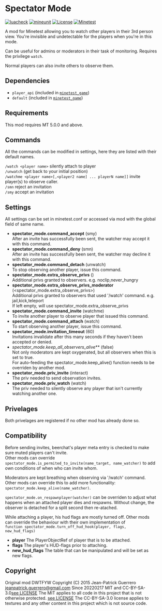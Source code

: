 # Spectator Mode
[![luacheck](https://github.com/minetest-mods/spectator_mode/workflows/luacheck/badge.svg)](https://github.com/minetest-mods/spectator_mode/actions)
[![mineunit](https://github.com/minetest-mods/spectator_mode/workflows/mineunit/badge.svg)](https://github.com/minetest-mods/spectator_mode/actions)
[![License](https://img.shields.io/badge/License-MIT%20and%20CC--BY--SA--3.0-green.svg)](LICENSE)
[![Minetest](https://img.shields.io/badge/Minetest-5.0+-blue.svg)](https://www.minetest.net)

A mod for Minetest allowing you to watch other players in their 3rd person view.
You're invisible and undetectable for the players when you're in this mode.

Can be useful for admins or moderators in their task of monitoring.
Requires the privilege `watch`.

Normal players can also invite others to observe them.

## Dependencies

- `player_api` (included in [`minetest_game`](https://github.com/minetest/minetest_game))
- `default` (included in [`minetest_game`](https://github.com/minetest/minetest_game))

## Requirements

This mod requires MT 5.0.0 and above.

## Commands

All the commands can be modified in settings, here they are listed with their default names.<br>

`/watch <player name>` silently attach to player<br>
`/unwatch` (get back to your initial position)<br>
`/watchme <player name>[,<player2 name] ... playerN name]]` invite player(s) to observe caller.<br>
`/smn` reject an invitation<br>
`/smy` accept an invitation<br>

## Settings

All settings can be set in minetest.conf or accessed via mod with the global field of same name.

- **spectator_mode.command_accept** (smy)<br>
 After an invite has successfully been sent, the watcher may accept it with this command.
- **spectator_mode.command_deny** (smn)<br>
 After an invite has successfully been sent, the watcher may decline it with this command.
- **spectator_mode.command_detach** (unwatch)<br>
To stop observing another player, issue this command.
- **spectator_mode.extra_observe_privs** ()<br>
Additional privs granted to observers. e.g. noclip,never_hungry
- **spectator_mode.extra_observe_privs_moderator** (<spectator_mode.extra_observe_privs>)<br>
Additional privs granted to observers that used '/watch' command. e.g. jail,kick,teleport<br>
If left empty, will use spectator_mode.extra_observe_privs
- **spectator_mode.command_invite** (watchme)<br>
To invite another player to observe player that issued this command.
- **spectator_mode.command_attach** (watch)<br>
To start observing another player, issue this command.
- **spectator_mode.invitation_timeout** (60)<br>
Invitations invalidate after this many seconds if they haven't been accepted or denied.
- *spectator_mode.keep_all_observers_alive*** (false)<br>
Not only moderators are kept oxygenated, but all observers when this is set to true.<br>
For auto-feeding the spectator_mode.keep_alive() function needs to be overriden by another mod.
- **spectator_mode.priv_invite** (interact)<br>
The priv needed to send observation invites.
- **spectator_mode.priv_watch** (watch)<br>
The priv needed to silently observe any player that isn't currently watching another one.

## Privelages

Both privelages are registered if no other mod has already done so.

## Compatibility

Before sending invites, beerchat's player meta entry is checked to make sure muted players can't invite.<br>
Other mods can override `spectator_mode.is_permited_to_invite(name_target, name_watcher)` to add own
conditions of when who can invite whom.

Moderators are kept breathing when observing via '/watch' command. Other mods can override this to
add more functionality: `spectator_mode.keep_alive(name_watcher)`.

`spectator_mode.on_respawnplayer(watcher)` can be overriden to adjust what happens when an attached player
dies and respawns. Without change, the observer is detached for a split second then re-atached.

While attaching a player, his hud flags are mostly turned off. Other mods can override the behaviour
with their own implementation of<br>
`function spectator_mode.turn_off_hud_hook(player, flags, new_hud_flags)`
- **player** The PlayerObjectRef of player that is to be attached.
- **flags** The player's HUD-flags prior to attaching.
- **new_hud_flags** The table that can be manipulated and will be set as new flags.

## Copyright

Original mod DWTFYW Copyright (C) 2015 Jean-Patrick Guerrero <jeanpatrick.guerrero@gmail.com>
Since 20220217 MIT and CC-BY-SA-3.0[see LICENSE](LICENSE)
The MIT applies to all code in this project that is not otherwise protected. [see LICENSE](LICENSE)
The CC-BY-SA-3.0 license applies to textures and any other content in this project which is not source code.

